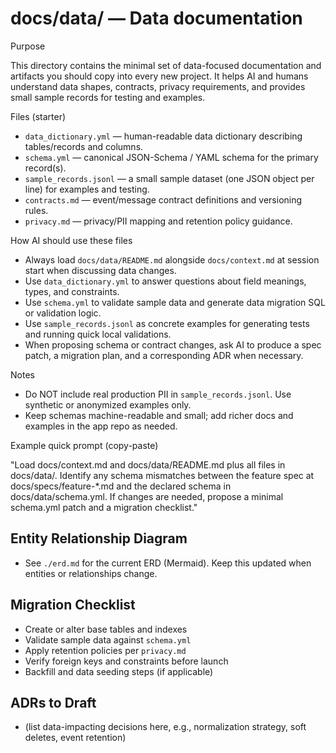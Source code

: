 # docs/data/ — Data documentation

Purpose

This directory contains the minimal set of data-focused documentation and artifacts you should copy into every new project. It helps AI and humans understand data shapes, contracts, privacy requirements, and provides small sample records for testing and examples.

Files (starter)

- `data_dictionary.yml` — human-readable data dictionary describing tables/records and columns.
- `schema.yml` — canonical JSON-Schema / YAML schema for the primary record(s).
- `sample_records.jsonl` — a small sample dataset (one JSON object per line) for examples and testing.
- `contracts.md` — event/message contract definitions and versioning rules.
- `privacy.md` — privacy/PII mapping and retention policy guidance.

How AI should use these files

- Always load `docs/data/README.md` alongside `docs/context.md` at session start when discussing data changes.
- Use `data_dictionary.yml` to answer questions about field meanings, types, and constraints.
- Use `schema.yml` to validate sample data and generate data migration SQL or validation logic.
- Use `sample_records.jsonl` as concrete examples for generating tests and running quick local validations.
- When proposing schema or contract changes, ask AI to produce a spec patch, a migration plan, and a corresponding ADR when necessary.

Notes

- Do NOT include real production PII in `sample_records.jsonl`. Use synthetic or anonymized examples only.
- Keep schemas machine-readable and small; add richer docs and examples in the app repo as needed.

Example quick prompt (copy-paste)

"Load docs/context.md and docs/data/README.md plus all files in docs/data/. Identify any schema mismatches between the feature spec at docs/specs/feature-*.md and the declared schema in docs/data/schema.yml. If changes are needed, propose a minimal schema.yml patch and a migration checklist."

## Entity Relationship Diagram

- See `./erd.md` for the current ERD (Mermaid). Keep this updated when entities or relationships change.

## Migration Checklist

- Create or alter base tables and indexes
- Validate sample data against `schema.yml`
- Apply retention policies per `privacy.md`
- Verify foreign keys and constraints before launch
- Backfill and data seeding steps (if applicable)

## ADRs to Draft

- (list data-impacting decisions here, e.g., normalization strategy, soft deletes, event retention)
